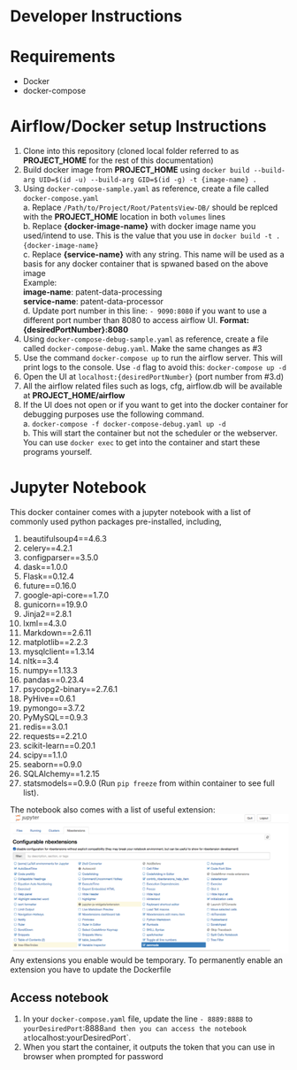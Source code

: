 # Developer Instructions
# Requirements
* Docker
* docker-compose
# Airflow/Docker setup Instructions

1. Clone into this repository (cloned local folder referred to as **PROJECT_HOME** for the rest of this documentation)
2. Build docker image from **PROJECT_HOME** using `docker build --build-arg UID=$(id -u) --build-arg GID=$(id -g) -t {image-name} .`
3. Using `docker-compose-sample.yaml` as reference, create a file called `docker-compose.yaml`  
  a. Replace `/Path/to/Project/Root/PatentsView-DB/` should be replced with the **PROJECT_HOME** location in both `volumes` lines  
  b. Replace **{docker-image-name}** with docker image name you used/intend to use. This is the value that you use in `docker build -t . {docker-image-name}`  
  c. Replace **{service-name}** with any string. This name will be used as a basis for any docker container that is spwaned based on the above image  
Example:  
 **image-name**: patent-data-processing  
 **service-name**: patent-data-processor  
 d. Update port number in this line: `- 9090:8080` if you want to use a different port number than 8080 to access airflow UI. **Format: {desiredPortNumber}:8080**
4. Using  `docker-compose-debug-sample.yaml` as reference, create a file called `docker-compose-debug.yaml`. Make the same changes as #3
5. Use the command `docker-compose up` to run the airflow server. This will print logs to the console. Use `-d` flag to avoid this: `docker-compose up -d`
6. Open the UI at `localhost:{desiredPortNumber}` (port number from #3.d)
7. All the airflow related files such as logs, cfg, airflow.db will be available at **PROJECT_HOME/airflow**
8. If the UI does not open or if you want to get into the docker container for debugging purposes use the following command.   
	a.	`docker-compose -f docker-compose-debug.yaml up -d`  
	b. This will start the container but not the scheduler or the webserver. You can use `docker exec` to get into the container and start these programs yourself. 
# Jupyter Notebook
This docker container comes with a jupyter notebook with a list of commonly used python packages pre-installed, including,   
1. beautifulsoup4==4.6.3  
2. celery==4.2.1  
3. configparser==3.5.0  
4. dask==1.0.0  
5. Flask==0.12.4  
6. future==0.16.0  
7. google-api-core==1.7.0  
8. gunicorn==19.9.0  
9. Jinja2==2.8.1  
10. lxml==4.3.0  
11. Markdown==2.6.11  
12. matplotlib==2.2.3  
13. mysqlclient==1.3.14  
14. nltk==3.4  
15. numpy==1.13.3  
16. pandas==0.23.4  
17. psycopg2-binary==2.7.6.1  
18. PyHive==0.6.1
19. pymongo==3.7.2
20. PyMySQL==0.9.3
21. redis==3.0.1  
22. requests==2.21.0  
23. scikit-learn==0.20.1  
24. scipy==1.1.0  
25. seaborn==0.9.0  
26. SQLAlchemy==1.2.15  
27. statsmodels==0.9.0
(Run `pip freeze` from within container to see full list).
  
The notebook also comes with a list of useful extension:   
![Extensions](extensions.png) Any extensions you enable would be temporary. To permanently enable an extension you have to update the Dockerfile 
## Access notebook
1. In your `docker-compose.yaml` file, update the line `- 8889:8888` to `yourDesiredPort`:8888` and then you can access the notebook at `localhost:yourDesiredPort`.
2. When you start the container, it outputs the token that you can use in browser when prompted for password   

